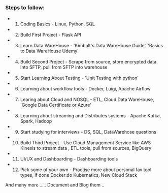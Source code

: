 ### Steps to follow:

* 1. Coding Basics - Linux, Python, SQL
* 2. Build First Project - Flask API
* 3. Learn Data WareHouse - 'Kimbalt's Data WareHouse Guide', 'Basics to Data WareHouse Udemy'
* 4. Build Second Project - Scrape from source, store encrypted data into SFTP, pull from SFTP into warehouse
* 5. Start Learning About Testing - 'Unit Testing with python'
* 6. Learning about workflow tools - Docker, Luigi, Apache Airflow

* 7. Learing about Cloud and NOSQL - ETL, Cloud Data WareHouse, 'Google Data Certificate or Azure' 
* 8. Learning about streaming and Distributes systems - Apache Kafka, Spark, Hadoop
* 9. Start studying for interviews - DS, SQL, DataWarehose questions
* 10. Build Third Project - Use Cloud Management Service like AWS Kinesis to stream data , ETL tools, pull from sources, BigQuery
* 11. UI/UX and Dashboarding - Dashboarding tools
* 12. Pick some of your own - Practise more about personal fav tool types, if done Docker:do Kubernatics, New Cloud Stack 

And many more .....
Document and Blog them ..
